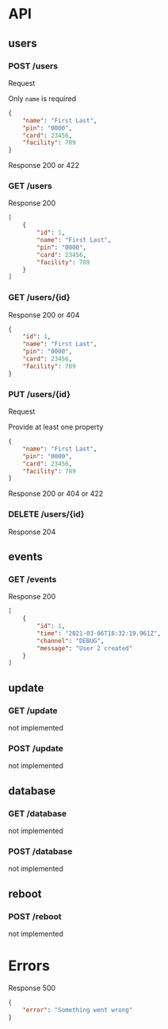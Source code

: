 # API

## users

### POST /users

Request

Only `name` is required

```json
{
    "name": "First Last",
    "pin": "0000",
    "card": 23456,
    "facility": 789
}
```

Response 200 or 422

### GET /users

Response 200

```json
[
    {
        "id": 1,
        "name": "First Last",
        "pin": "0000",
        "card": 23456,
        "facility": 789
    }
]
```

### GET /users/{id}

Response 200 or 404

```json
{
    "id": 1,
    "name": "First Last",
    "pin": "0000",
    "card": 23456,
    "facility": 789
}
```

### PUT /users/{id}

Request

Provide at least one property

```json
{
    "name": "First Last",
    "pin": "0000",
    "card": 23456,
    "facility": 789
}
```

Response 200 or 404 or 422

### DELETE /users/{id}

Response 204

## events

### GET /events

Response 200

```json
[
    {
        "id": 1,
        "time": "2021-03-06T18:32:19.961Z",
        "channel": "DEBUG",
        "message": "User 2 created"
    }
]
```

## update

### GET /update

not implemented

### POST /update

not implemented

## database

### GET /database

not implemented

### POST /database

not implemented

## reboot

### POST /reboot

not implemented

# Errors

Response 500

```json
{
    "error": "Something went wrong"
}
```
